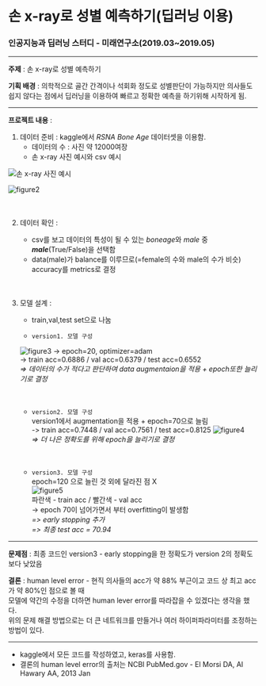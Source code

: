 # 손 x-ray로 성별 예측하기(딥러닝 이용)

### 인공지능과 딥러닝 스터디 - 미래연구소(2019.03~2019.05)

---------------------------------

**주제** : 손 x-ray로 성별 예측하기

**기획 배경** : 의학적으로 골간 간격이나 석회화 정도로 성별판단이 가능하지만 의사들도 쉽지 않다는 점에서 딥러닝을 이용하여 빠르고 정확한 예측을 하기위해 시작하게 됨.

--------------------------------

**프로젝트 내용** :
1. 데이터 준비 : kaggle에서 *RSNA Bone Age* 데이터셋을 이용함.
    - 데이터의 수 : 사진 약 12000여장
    - 손 x-ray 사진 예시와 csv 예시

![손 x-ray 사진 예시](https://user-images.githubusercontent.com/47767202/76082540-fece2780-5fee-11ea-9cad-dcb289e0d3ac.jpg)
    
![figure2](https://user-images.githubusercontent.com/47767202/76082802-8156e700-5fef-11ea-9497-0c7e8d49e5be.PNG)
<br><br><br>

2. 데이터 확인 :
    - csv를 보고 데이터의 특성이 될 수 있는 *boneage*와 *male* 중 ***male***(True/False)을 선택함
    - data(male)가 balance를 이루므로(=female의 수와 male의 수가 비슷) accuracy를 metrics로 결정
<br><br><br>


3. 모델 설계 : 
    - train,val,test set으로 나눔
    
    - `version1. 모델 구성`
    
    ![figure3](https://user-images.githubusercontent.com/47767202/76083747-9df41e80-5ff1-11ea-96fa-b92f919bec3d.png)
      -> epoch=20, optimizer=adam                            
      -> train acc=0.6886 / val acc=0.6379 / test acc=0.6552       
      _=> 데이터의 수가 적다고 판단하여 data augmentaion을 적용 + epoch또한 늘리기로 결정_
      <br><br><br>
      
    - `version2. 모델 구성`                            
       version1에서 augmentation을 적용 + epoch=70으로 늘림                      
      -> train acc=0.7448 / val acc=0.7561 / test acc=0.8125
      ![figure4](https://user-images.githubusercontent.com/47767202/76084475-4e165700-5ff3-11ea-932a-f756c1a59a8f.png)                
      _=> 더 나은 정확도를 위해 epoch을 늘리기로 결정_
<br><br><br>

    - `version3. 모델 구성`                                                     
       epoch=120 으로 늘린 것 외에 달라진 점 X                              
       ![figure5](https://user-images.githubusercontent.com/47767202/76084893-40150600-5ff4-11ea-84c4-b5f4f323ba7e.png)                
       파란색 - train acc / 빨간색 - val acc                          
       -> epoch 70이 넘어가면서 부터 overfitting이 발생함                                       
       _=> early stopping 추가_                                                 
       _=> 최종 test acc = 70.94_


-------------------------------------------------------------

**문제점** : 최종 코드인 version3 - early stopping을 한 정확도가 version 2의 정확도 보다 낮았음

**결론** : human level error - 현직 의사들의 acc가 약 88% 부근이고 코드 상 최고 acc가 약 80%인 점으로 볼 때<br>
모델에 약간의 수정을 더하면 human lever error를 따라잡을 수 있겠다는 생각을 했다.<br>
위의 문제 해결 방법으로는 더 큰 네트워크를 만들거나 여러 하이퍼파라미터를 조정하는 방법이 있다.

------------------------------

- kaggle에서 모든 코드를 작성하였고, keras를 사용함.                        
- 결론의 human level error의 출처는 NCBI PubMed.gov - El Morsi DA, AI Hawary AA, 2013 Jan
